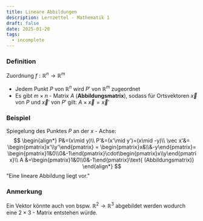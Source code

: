 ```yaml
---
title: Lineare Abbildungen
description: Lernzettel - Mathematik 1
draft: false
date: 2025-01-20
tags:
  - incomplete
---
```

### Definition
Zuordnung $f: \mathbb{R}^n\rightarrow\mathbb{R}^m$
- Jedem Punkt $P$ von $\mathbb{R}^n$ wird $P'$ von $\mathbb{R}^m$ zugeordnet
- Es gibt $m\times n$ - Matrix $A$ (**Abbildungsmatrix**), sodass für Ortsvektoren $\vec x$ von $P$ und $\vec x '$ von $P'$ gilt: $A\times \vec x = \vec x'$ 
### Beispiel
Spiegelung des Punktes $P$ an der $x$ - Achse:
$$
\begin{align*}
P&=(x\mid y)\\
P'&=(x'\mid y')=(x\mid -y)\\
\vec x'&= \begin{pmatrix}x'\\y'\end{pmatrix} = \begin{pmatrix}x&\\&-y\end{pmatrix}= \begin{pmatrix}1&0\\0&-1\end{pmatrix}\cdot\begin{pmatrix}x\\y\end{pmatrix}\\
 A &=\begin{pmatrix}1&0\\0&-1\end{pmatrix}\text{ (Abbildungsmatrix)}
\end{align*}
$$
"Eine lineare Abbildung liegt vor."
### Anmerkung
Ein Vektor könnte auch von bspw. $\mathbb{R}^2\rightarrow\mathbb{R}^3$ abgebildet werden wodurch eine $2\times 3$ - Matrix entstehen würde.